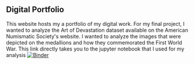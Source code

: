 ## Digital Portfolio
This website hosts my a portfolio of my digital work. For my final project, I wanted to analyze the Art of Devastation dataset available on the American Numismatic Society's website. I wanted to analyze the images that were depicted on the medallions and how they commemorated the First World War. This link directly takes you to the jupyter notebook that I used for my analysis [![Binder](https://mybinder.org/badge_logo.svg)](https://mybinder.org/v2/gh/kassandramerinomuniz/clas299/master?filepath=AoDevastation.ipynb)
